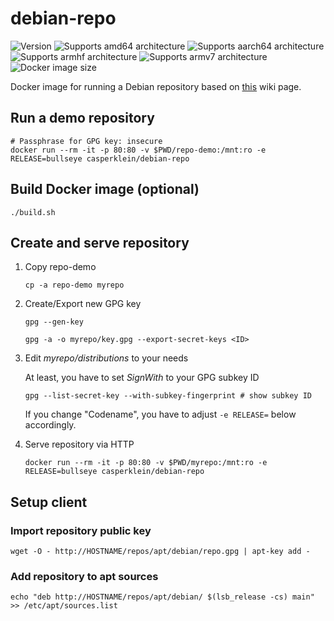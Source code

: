 # debian-repo

![Version][version-shield]
![Supports amd64 architecture][amd64-shield]
![Supports aarch64 architecture][aarch64-shield]
![Supports armhf architecture][armhf-shield]
![Supports armv7 architecture][armv7-shield]
![Docker image size][image-size-shield]

Docker image for running a Debian repository based on [this](https://wiki.debian.org/DebianRepository/SetupWithReprepro) wiki page.

## Run a demo repository

    # Passphrase for GPG key: insecure
    docker run --rm -it -p 80:80 -v $PWD/repo-demo:/mnt:ro -e RELEASE=bullseye casperklein/debian-repo

## Build Docker image (optional)

    ./build.sh

## Create and serve repository

1. Copy repo-demo

    `cp -a repo-demo myrepo`

2. Create/Export new GPG key

    `gpg --gen-key`

    `gpg -a -o myrepo/key.gpg --export-secret-keys <ID>`

3. Edit *myrepo/distributions* to your needs

    At least, you have to set *SignWith* to your GPG subkey ID

    `gpg --list-secret-key --with-subkey-fingerprint # show subkey ID`

    If you change "Codename", you have to adjust `-e RELEASE=` below accordingly.

4. Serve repository via HTTP

    `docker run --rm -it -p 80:80 -v $PWD/myrepo:/mnt:ro -e RELEASE=bullseye casperklein/debian-repo`

## Setup client

### Import repository public key

    wget -O - http://HOSTNAME/repos/apt/debian/repo.gpg | apt-key add -

### Add repository to apt sources

    echo "deb http://HOSTNAME/repos/apt/debian/ $(lsb_release -cs) main" >> /etc/apt/sources.list

[aarch64-shield]: https://img.shields.io/badge/aarch64-yes-blue.svg
[amd64-shield]: https://img.shields.io/badge/amd64-yes-blue.svg
[armhf-shield]: https://img.shields.io/badge/armhf-yes-blue.svg
[armv7-shield]: https://img.shields.io/badge/armv7-yes-blue.svg
[version-shield]: https://img.shields.io/github/v/release/casperklein/docker-debian-repo
[image-size-shield]: https://img.shields.io/docker/image-size/casperklein/debian-repo/latest
